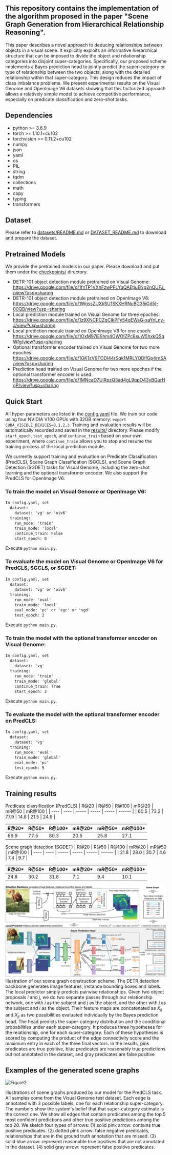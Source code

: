 ## This repository contains the implementation of the algorithm proposed in the paper "Scene Graph Generation from Hierarchical Relationship Reasoning".
This paper describes a novel approach to deducing relationships between objects in a visual scene. It explicitly exploits an informative hierarchical structure that can be imposed to divide the object and relationship categories into disjoint super-categories. Specifically, our proposed scheme implements a Bayes prediction head to jointly predict the super-category or type of relationship between the two objects, along with the detailed relationship within that super-category. This design reduces the impact of class imbalance problems. We present experimental results on the Visual Genome and OpenImage V6 datasets showing that this factorized approach allows a relatively simple model to achieve competitive performance, especially on predicate classification and zero-shot tasks.

## Dependencies
  - python >= 3.6.9
  - torch >= 1.10.1+cu102 
  - torchvision >= 0.11.2+cu102
  - numpy
  - json
  - yaml
  - os
  - PIL
  - string
  - tqdm
  - collections
  - math
  - copy
  - typing
  - transformers


## Dataset
  Please refer to [datasets/README.md](datasets/README.md) or [DATASET_README.md](DATASET_README.md) to download and prepare the dataset.


## Pretrained Models
  We provide the pretrained models in our paper. Please download and put them under the [checkpoints/](checkpoints/) directory.

  - DETR-101 object detection module pretrained on Visual Genome: https://drive.google.com/file/d/1fnTP1VXhFzwPFLYqQAEtjuENg2nQUFJ_/view?usp=sharing
  - DETR-101 object detection module pretrained on OpenImage V6: https://drive.google.com/file/d/1WgssZUXkSU1SKXHRNuBG35iGd5I-00QB/view?usp=sharing
  - Local prediction module trained on Visual Genome for three epoches: https://drive.google.com/file/d/1z9XNCPCZgCIkPFy54oEWsG-saYnLny-J/view?usp=sharing
  - Local prediction module trained on OpenImage V6 for one epoch: https://drive.google.com/file/d/1OxM97iE9hm4OWOIZPc8suW5hxkQSqWfg/view?usp=sharing
  - Optional transformer encoder trained on Visual Genome for two more epoches: https://drive.google.com/file/d/1GK1zV9TODI44rSqk1MRLYODlfGp4rnSA/view?usp=sharing
  - Prediction head trained on Visual Genome for two more epoches if the optional transformer encoder is used: https://drive.google.com/file/d/1MNcaD7UlRpzQ3ad4gL9qpO43yBGurHqP/view?usp=sharing


## Quick Start
  All hyper-parameters are listed in the [config.yaml](config.yaml) file.
  We train our code using four NVIDIA V100 GPUs with 32GB memory: ```export CUDA_VISIBLE_DEVICES=0,1,2,3```.
  Training and evaluation results will be automatically recorded and saved in the [results/](results/) directory.
  Please modify ```start_epoch```, ```test_epoch```, and ```continue_train``` based on your own experiment, where ```continue_train``` allows you to stop and resume the training process of the local prediction module.
  
  We currently support training and evaluation on Predicate Classification (PredCLS), Scene Graph Classification (SGCLS), and Scene Graph Detection (SGDET) tasks for Visual Genome, including the zero-shot learning and the optional transformer encoder. We also support the PredCLS for OpenImage V6.

  ### To train the model on Visual Genome or OpenImage V6:
    In config.yaml, set
      dataset:
        dataset: 'vg' or 'oiv6'
      training:
        run_mode: 'train'
        train_mode: 'local'
        continue_train: False
        start_epoch: 0

Execute ```python main.py```.

  ### To evaluate the model on Visual Genome or OpenImage V6 for PredCLS, SGCLS, or SGDET:
    In config.yaml, set
      dataset:
        dataset: 'vg' or 'oiv6'
      training:
        run_mode: 'eval'
        train_mode: 'local'
        eval_mode: 'pc' or 'sgc' or 'sgd'
        test_epoch: 2

Execute ```python main.py```.

  ### To train the model with the optional transformer encoder on Visual Genome:
    In config.yaml, set
      dataset:
        dataset: 'vg'
      training:
        run_mode: 'train'
        train_mode: 'global'
        continue_train: True
        start_epoch: 3

Execute ```python main.py```.

  ### To evaluate the model with the optional transformer encoder on PredCLS:
    In config.yaml, set
      dataset:
        dataset: 'vg'
      training:
        run_mode: 'eval'
        train_mode: 'global'
        eval_mode: 'pc'
        test_epoch: 5

Execute ```python main.py```.


## Training results
Predicate classification (PredCLS)
| R@20 | R@50 | R@100 | mR@20 | mR@50 | mR@100 |
| ---- | ---- | ----- | ----- | ----- | ------ |
| 60.5 | 73.2 | 77.9  | 14.8  | 21.5  |  24.9  |

| R@20* | R@50* | R@100* | mR@20* | mR@50* | mR@100* |
| ----- | ----- | ------ | ------ | ------ | ------- |
| 66.9  | 77.5  | 80.3   | 20.5   | 25.8   |  27.1   |

Scene graph detection (SGDET)
| R@20 | R@50 | R@100 | mR@20 | mR@50 | mR@100 |
| ---- | ---- | ----- | ----- | ----- | ------ |
| 21.8 | 28.0 | 30.7  |  4.6  |  7.4  |  9.7   |

| R@20* | R@50* | R@100* | mR@20* | mR@50* | mR@100* |
| ----- | ----- | ------ | ------ | ------ | ------- |
| 24.8  | 30.2  |  31.8  |  7.1   |  9.4   |  10.1   |


![Figure1](figures/flow.png)
Illustration of our scene graph construction scheme. The DETR detection backbone generates image features, instance bounding boxes and labels. The local predictor simply predicts pairwise relationships. Given two object proposals $i$ and $j$, we do two separate passes through our relationship network, one with $i$ as the subject and $j$ as the object, and the other with $j$ as the subject and $i$ as the object. Their feature maps are concatenated as $X_{ij}$ and $X_{ji}$ as two possibilities evaluated individually by the Bayes prediction head. The head predicts the super-category distribution and the conditional probabilities under each super-category. It produces three hypotheses for the relationship, one for each super-category. Each of these hypotheses is scored by computing the product of the edge connectivity score and the maximum entry in each of the three final vectors.
In the results, pink predicates are true positive, blue predicates are reasonably true predictions but not annotated in the dataset, and gray predicates are false positive

## Examples of the generated scene graphs
![Figure2](figures/plot.png)

Illustrations of scene graphs produced by our model for the PredCLS task. All samples come from the Visual Genome test dataset. Each edge is annotated with 3 possible labels, one for each relationship super-category. The numbers show the system's belief that that super-category estimate is the correct one. We show all edges that contain predicates among the top 5 most confident predictions and other true positive predictions among the top 20. We sketch four types of arrows: (1) solid pink arrow: contains true positive predicates. (2) dotted pink arrow: false negative predicates, relationships that are in the ground truth annotation that are missed. (3) solid blue arrow: represent reasonable true positives that are not annotated in the dataset. (4) solid gray arrow: represent false positive predicates.
